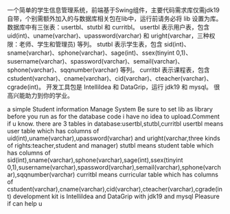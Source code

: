 一个简单的学生信息管理系统，前端基于Swing组件，主要代码需求库仅需jdk19自带，个别需额外加入的与数据库相关包在lib中，运行前请务必将 lib 设置为库。
数据库中有三张表：usertbl、stutbl 和 curritbl。
usertbl 表示用户表，包含 uid(int)、uname(varchar)、upassword(varchar) 和 uright(varchar，三种权限：老师、学生和管理员) 等列。
stutbl 表示学生表，包含 sid(int)、sname(varchar)、sphone(varchar)、sage(int)、ssex(tinyint 0,1)、susername(varchar)、spassword(varchar)、semail(varchar)、sphone(varchar)、sqqnumber(varchar) 等列。
curritbl 表示课程表，包含 cstudent(varchar)、cname(varchar)、cid(varchar)、cteacher(varchar)、cgrade(int)。
开发工具包是 IntelliIdea 和 DataGrip，运行 jdk19 和 mysql。
很高兴能助力到你的学业。

a simple Student information Manage System
Be sure to set lib as library before you run
as for the database code i have no idea to upload.Comment if u know.
there are 3 tables in database:usertbl,stutbl,curritbl
usertbl means user table which has columns of uid(int),uname(varchar),upassword(varchar) and uright(varchar,three kinds of rights:teacher,student and manager)
stutbl means student table which has columns of sid(int),sname(varchar),sphone(varchar),sage(int),ssex(tinyint 0,1),susername(varchar),spassword(varchar),semail(varchar),sphone(varchar),sqqnumber(varchar)
curritbl means curricular table which has columns of cstudent(varchar),cname(varchar),cid(varchar),cteacher(varchar),cgrade(int)
development kit is IntelliIdea and DataGrip with jdk19 and mysql
Pleasure if can help u
